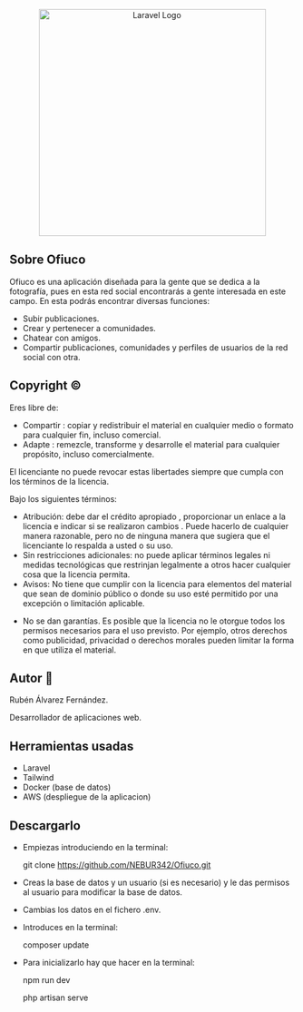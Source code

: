<p align="center"><img src="https://i.imgur.com/rcRF3OK.png" width="400" alt="Laravel Logo"></p>

## Sobre Ofiuco

Ofiuco es una aplicación diseñada para la gente que se dedica a la fotografía, pues en esta red social encontrarás a gente interesada en este campo.
En esta podrás encontrar diversas funciones:

- Subir publicaciones.
- Crear y pertenecer a comunidades.
- Chatear con amigos.
- Compartir publicaciones, comunidades y perfiles de usuarios de la red social con otra.

## Copyright ©️
Eres libre de:
- Compartir : copiar y redistribuir el material en cualquier medio o formato para cualquier fin, incluso comercial.
- Adapte : remezcle, transforme y desarrolle el material para cualquier propósito, incluso comercialmente.

El licenciante no puede revocar estas libertades siempre que cumpla con los términos de la licencia.

Bajo los siguientes términos:
+ Atribución: debe dar el crédito apropiado , proporcionar un enlace a la licencia e indicar si se realizaron cambios . Puede hacerlo de cualquier manera razonable, pero no de ninguna manera que sugiera que el licenciante lo respalda a usted o su uso.
+ Sin restricciones adicionales: no puede aplicar términos legales ni medidas tecnológicas que restrinjan legalmente a otros hacer cualquier cosa que la licencia permita.
+ Avisos: No tiene que cumplir con la licencia para elementos del material que sean de dominio público o donde su uso esté permitido por una excepción o limitación aplicable.

- No se dan garantías. Es posible que la licencia no le otorgue todos los permisos necesarios para el uso previsto.
Por ejemplo, otros derechos como publicidad, privacidad o derechos morales pueden limitar la forma en que utiliza el material.

## Autor :boy:
Rubén Álvarez Fernández.

Desarrollador de aplicaciones web.

## Herramientas usadas
+ Laravel
+ Tailwind
+ Docker (base de datos)
+ AWS (despliegue de la aplicacion)

## Descargarlo
+ Empiezas introduciendo en la terminal:

  git clone https://github.com/NEBUR342/Ofiuco.git
+ Creas la base de datos y un usuario (si es necesario) y le das permisos al usuario para modificar la base de datos.
+ Cambias los datos en el fichero .env.
+ Introduces en la terminal:

  composer update
+ Para inicializarlo hay que hacer en la terminal:

   npm run dev

   php artisan serve

